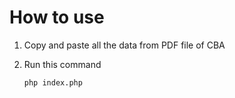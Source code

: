 # How to use

1. Copy and paste all the data from PDF file of CBA

2. Run this command

    ```php index.php```
